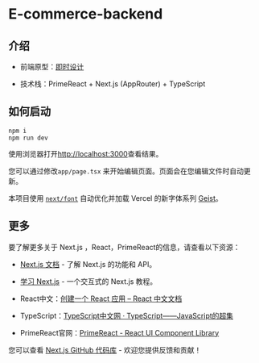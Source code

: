 # E-commerce-backend

## 介绍

- 前端原型：[即时设计](https://js.design/f/Yn1hry?p=Op-YPiTbAH&mode=design)

- 技术栈：PrimeReact + Next.js (AppRouter) + TypeScript

## 如何启动

```shell
npm i
npm run dev
```

使用浏览器打开[http://localhost:3000](http://localhost:3000)查看结果。

您可以通过修改`app/page.tsx` 来开始编辑页面。页面会在您编辑文件时自动更新。

本项目使用 [`next/font`](https://nextjs.org/docs/app/building-your-application/optimizing/fonts) 自动优化并加载 Vercel 的新字体系列 [Geist](https://vercel.com/font)。

## 更多

要了解更多关于 Next.js ，React，PrimeReact的信息，请查看以下资源：

- [Next.js 文档](https://nextjs.org/docs) - 了解 Next.js 的功能和 API。

- [学习 Next.js](https://nextjs.org/learn) - 一个交互式的 Next.js 教程。

- React中文：[创建一个 React 应用 – React 中文文档](https://zh-hans.react.dev/learn/creating-a-react-app)

- TypeScript：[TypeScript中文网 · TypeScript——JavaScript的超集](https://www.tslang.cn/)

- PrimeReact官网：[PrimeReact - React UI Component Library](https://primereact.org/templates/)

您可以查看 [Next.js GitHub 代码库](https://github.com/vercel/next.js) - 欢迎您提供反馈和贡献！
